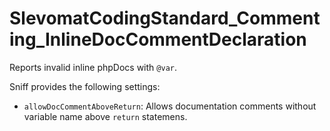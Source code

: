 # SlevomatCodingStandard_Commenting_InlineDocCommentDeclaration

Reports invalid inline phpDocs with `@var`.

Sniff provides the following settings:

* `allowDocCommentAboveReturn`: Allows documentation comments without variable name above `return` statemens.

